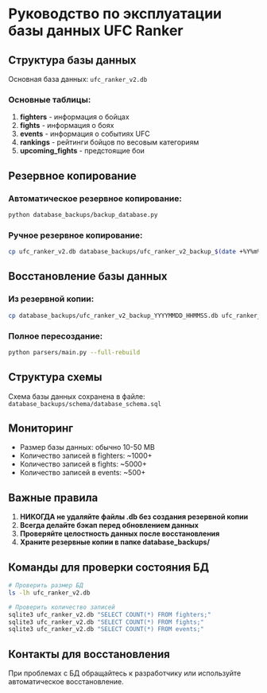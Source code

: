 # Руководство по эксплуатации базы данных UFC Ranker

## Структура базы данных

Основная база данных: `ufc_ranker_v2.db`

### Основные таблицы:

1. **fighters** - информация о бойцах
2. **fights** - информация о боях
3. **events** - информация о событиях UFC
4. **rankings** - рейтинги бойцов по весовым категориям
5. **upcoming_fights** - предстоящие бои

## Резервное копирование

### Автоматическое резервное копирование:
```bash
python database_backups/backup_database.py
```

### Ручное резервное копирование:
```bash
cp ufc_ranker_v2.db database_backups/ufc_ranker_v2_backup_$(date +%Y%m%d_%H%M%S).db
```

## Восстановление базы данных

### Из резервной копии:
```bash
cp database_backups/ufc_ranker_v2_backup_YYYYMMDD_HHMMSS.db ufc_ranker_v2.db
```

### Полное пересоздание:
```bash
python parsers/main.py --full-rebuild
```

## Структура схемы

Схема базы данных сохранена в файле: `database_backups/schema/database_schema.sql`

## Мониторинг

- Размер базы данных: обычно 10-50 MB
- Количество записей в fighters: ~1000+
- Количество записей в fights: ~5000+
- Количество записей в events: ~500+

## Важные правила

1. **НИКОГДА не удаляйте файлы .db без создания резервной копии**
2. **Всегда делайте бэкап перед обновлением данных**
3. **Проверяйте целостность данных после восстановления**
4. **Храните резервные копии в папке database_backups/**

## Команды для проверки состояния БД

```bash
# Проверить размер БД
ls -lh ufc_ranker_v2.db

# Проверить количество записей
sqlite3 ufc_ranker_v2.db "SELECT COUNT(*) FROM fighters;"
sqlite3 ufc_ranker_v2.db "SELECT COUNT(*) FROM fights;"
sqlite3 ufc_ranker_v2.db "SELECT COUNT(*) FROM events;"
```

## Контакты для восстановления

При проблемах с БД обращайтесь к разработчику или используйте автоматическое восстановление.
